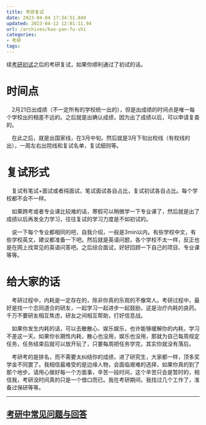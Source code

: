 ```yaml
---
title: 考研复试
date: 2023-04-04 17:34:51.849
updated: 2023-04-12 12:01:11.94
url: /archives/kao-yan-fu-shi
categories: 
- 考研
tags: 
---
```


续[考研初试](https://lmzyoyo.top/archives/kao-yan-chu-shi)之后的考研复试，如果你顺利通过了初试的话。

# 时间点

&emsp;2月21日出成绩（不一定所有的学校统一出的），但是出成绩的时间点是唯一每个学校出的相差不远的。之后就是出确认成绩，因为出了成绩以后，可以申请复查的。

&emsp;在此之后，就是出国家线，在3月中旬。然后就是3月下旬出校线（有校线的出），一周左右出院线和复试名单，复试细则等。

# 复试形式

&emsp;复试有笔试+面试或者纯面试，笔试面试各自占比，复试初试各自占比。每个学校都不会不一样。

&emsp;如果跨考或者专业课比较难的话，寒假可以稍微学一下专业课了，然后就是出了成绩以后再发全力学习，往往复试的学习力度是不如初试的。

&emsp;说一下每个专业都相同的吧，自我介绍，一般是3min以内。有些学校中文，有些学校英文，建议都准备一下吧。然后就是英语问题，各个学校不太一样，反正也是在网上找常见的英语问答吧。之后综合面试，好好回顾一下自己的项目、专业课等等。

# 给大家的话

&emsp;考研过程中，内耗是一定存在的，除非你真的乐观的不像常人。考研过程中，最好是找一个志同道合的研友，一起学习一起进步一起鼓励，这是治疗内耗的良药。千万不要研友相互焦虑，研友之间相互帮助，打好信息战。

&emsp;如果你发生内耗的话，可以去散散心、娱乐娱乐，也许能够缓解你的内耗，学习不差这一天。如果你长期性内耗，散心也没用，娱乐也没用，那就为自己每周规定任务，任务结束后就可以放开玩了，只要每周把任务学完，其实你就没有落后。

&emsp;考研考的是排名，而不需要太纠结你的成绩，进了研究生，大家都一样，顶多奖学金不同罢了。我相信最难受的是边缘人物，会面临艰难的选择，如果你真的到了那个地步。请用心做好每一个方面事，辛苦一段时间，这个辛苦只会是暂时的，相信我，考研没时间真的只是一个借口而已。我在考研期间，我找过几个工作了，准备过保研等等。

---

## [考研中常见问题与回答](https://lmzyoyo.top/archives/kao-yan-qa)


